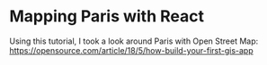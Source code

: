 # Mapping Paris with React

Using this tutorial, I took a look around Paris with Open Street Map:
https://opensource.com/article/18/5/how-build-your-first-gis-app
